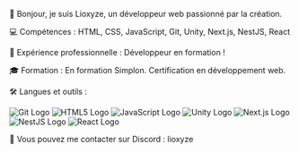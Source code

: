 👋 Bonjour, je suis Lioxyze, un développeur web passionné par la création.

💻 Compétences : HTML, CSS, JavaScript, Git, Unity, Next.js, NestJS, React

🚀 Expérience professionnelle : Développeur en formation !

🎓 Formation : En formation Simplon. Certification en développement web.

🛠️ Langues et outils :

![Git Logo](https://github.com/Lioxyze/.github/assets/160881557/638dfb6b-5524-4d96-9753-b7c0908fdb15)
![HTML5 Logo](https://github.com/Lioxyze/.github/assets/160881557/414c24c6-73a9-435b-a31e-8a509c1f18b6)
![JavaScript Logo](https://github.com/Lioxyze/.github/assets/160881557/8c0043c8-df87-4a9c-a33a-b5574db74ac9)
![Unity Logo](https://github.com/Lioxyze/.github/assets/160881557/97bdcf98-9328-49be-9f85-eb0a84ade3a9)
![Next.js Logo]([https://github.com/Lioxyze/.github/assets/160881557/bb383a11-5ba2-4e41-a1d5-e96151cb964f](https://www.au-magasin.fr/storage/fr/img/groupes/A/AD61AB143223EFBC24C7D2583BE69251.jpg))
![NestJS Logo]([https://github.com/Lioxyze/.github/assets/160881557/c897234f-36de-45d4-97cb-f8d9fae489f4](https://docs.nest-js.fr/assets/logo-small-gradient.svg))
![React Logo]([https://github.com/Lioxyze/.github/assets/160881557/f1f6d4c8-c5ed-4b6e-9d7d-b6b12aebc4c1](https://encrypted-tbn0.gstatic.com/images?q=tbn:ANd9GcTYKtB4VQqrDsCZ5l6c2AE-RmmwSCVIfl0-Ww&usqp=CAU))

📧 Vous pouvez me contacter sur Discord : lioxyze

